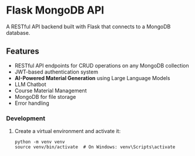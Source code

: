 # Flask MongoDB API

A RESTful API backend built with Flask that connects to a MongoDB database.

## Features

- RESTful API endpoints for CRUD operations on any MongoDB collection
- JWT-based authentication system
- **AI-Powered Material Generation** using Large Language Models
- LLM Chatbot
- Course Material Management
- MongoDB for file storage
- Error handling

### Development

1. Create a virtual environment and activate it:
   ```
   python -m venv venv
   source venv/bin/activate  # On Windows: venv\Scripts\activate
   ```

